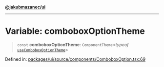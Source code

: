 [**@jakubmazanec/ui**](../README.md)

---

# Variable: comboboxOptionTheme

> `const` **comboboxOptionTheme**: `ComponentTheme`\<_typeof_
> [`useComboboxOptionTheme`](useComboboxOptionTheme.md)\>

Defined in:
[packages/ui/source/components/ComboboxOption.tsx:69](https://github.com/jakubmazanec/tools/blob/d956cf350ae3e6bad1df754a19dfbabb088c1451/packages/ui/source/components/ComboboxOption.tsx#L69)
